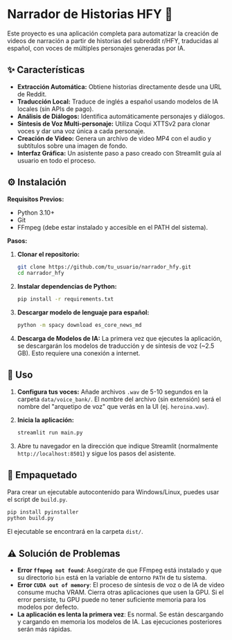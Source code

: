 # Narrador de Historias HFY 🤖

Este proyecto es una aplicación completa para automatizar la creación de videos de narración a partir de historias del subreddit r/HFY, traducidas al español, con voces de múltiples personajes generadas por IA.

## ✨ Características

-   **Extracción Automática:** Obtiene historias directamente desde una URL de Reddit.
-   **Traducción Local:** Traduce de inglés a español usando modelos de IA locales (sin APIs de pago).
-   **Análisis de Diálogos:** Identifica automáticamente personajes y diálogos.
-   **Síntesis de Voz Multi-personaje:** Utiliza Coqui XTTSv2 para clonar voces y dar una voz única a cada personaje.
-   **Creación de Video:** Genera un archivo de video MP4 con el audio y subtítulos sobre una imagen de fondo.
-   **Interfaz Gráfica:** Un asistente paso a paso creado con Streamlit guía al usuario en todo el proceso.

## ⚙️ Instalación

**Requisitos Previos:**
-   Python 3.10+
-   Git
-   FFmpeg (debe estar instalado y accesible en el PATH del sistema).

**Pasos:**

1.  **Clonar el repositorio:**
    ```bash
    git clone https://github.com/tu_usuario/narrador_hfy.git
    cd narrador_hfy
    ```

2.  **Instalar dependencias de Python:**
    ```bash
    pip install -r requirements.txt
    ```

3.  **Descargar modelo de lenguaje para español:**
    ```bash
    python -m spacy download es_core_news_md
    ```

4.  **Descarga de Modelos de IA:** La primera vez que ejecutes la aplicación, se descargarán los modelos de traducción y de síntesis de voz (~2.5 GB). Esto requiere una conexión a internet.

## 🚀 Uso

1.  **Configura tus voces:** Añade archivos `.wav` de 5-10 segundos en la carpeta `data/voice_bank/`. El nombre del archivo (sin extensión) será el nombre del "arquetipo de voz" que verás en la UI (ej. `heroina.wav`).

2.  **Inicia la aplicación:**
    ```bash
    streamlit run main.py
    ```

3.  Abre tu navegador en la dirección que indique Streamlit (normalmente `http://localhost:8501`) y sigue los pasos del asistente.

## 🔧 Empaquetado

Para crear un ejecutable autocontenido para Windows/Linux, puedes usar el script de `build.py`.

```bash
pip install pyinstaller
python build.py
```
El ejecutable se encontrará en la carpeta `dist/`.

## ⚠️ Solución de Problemas

-   **Error `ffmpeg not found`**: Asegúrate de que FFmpeg está instalado y que su directorio `bin` está en la variable de entorno `PATH` de tu sistema.
-   **Error `CUDA out of memory`**: El proceso de síntesis de voz o de IA de video consume mucha VRAM. Cierra otras aplicaciones que usen la GPU. Si el error persiste, tu GPU puede no tener suficiente memoria para los modelos por defecto.
-   **La aplicación es lenta la primera vez**: Es normal. Se están descargando y cargando en memoria los modelos de IA. Las ejecuciones posteriores serán más rápidas.
